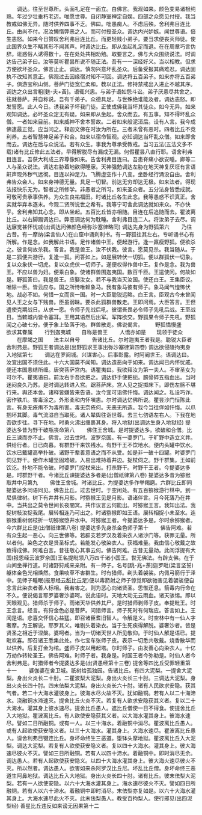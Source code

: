 <!-- { "loadSidebar": true } -->
　　调达。往至世尊所。头面礼足在一面立。白佛言。我观如来。颜色变易诸根纯熟。年过少壮垂朽老迈。唯愿世尊。自闭静室禅定自娱。四部之众愿见付授。我当教戒如佛无异。随时供养四事不乏。佛曰。咄愚痴人。不虑后殃。舍利弗目连比丘。由尚不付。况汝懒惰弊恶之人。而可付授圣众。调达内兴妒嫉。闻世尊语。倍生恚怒。如来今日赞叹舍利弗目连比丘。而更轻贱小弟子。要当求便丧灭师徒。使此国界众生不睹其形不闻其声。时调达比丘。即从坐起礼足而退。在在周章巧言伪辞。诳惑俗人诱得数十。在在处处共相劝勉。取要言之。佛与大众围绕说法。时调达告己弟子曰。汝等莫听瞿昙所说不随正法。吾有一一深经好义。当以相教。但求方便欲坏圣众。佛言止止。调达。慎勿兴意坏乱圣众。后备受报其痛难忍。调达固执不改知其意正。佛观过去因缘宿对知不可回。调达将五百弟子。如来亦将五百弟子。俱游宝积山侧。菩萨门徒宽仁柔和。教以正法。修持禁戒出入进止不越其序。调达之众出言粗[麩-夫+黃]。语辄兴恚。与弟子语如怨斗讼。弟子厌患尽共舍之。往就菩萨。并自称说。吾有千弟子。众德具足。与世殊绝谁能及者。调达恚怒。即发誓愿。此人今日。诱我弟子坏我门徒。正使成佛我当坏其徒众。如今无异。如来观知调达。必坏圣众定无有疑。如来即从坐起。舍众而去。有五事。知不得坏乱众僧。一者如来目前。如来威神不舍本誓故。二者如来般泥洹后。设有人言。我今成佛逮最正觉。应当问之。释迦文佛在时汝为所在。三者未曾有恶时。四者比丘不竞利养。五者智慧神足弟子和合。如来以宿命智观。必知调达当坏乱众僧。如来即舍而去。调达在后与众说法。若有众生。事我为尊承受教戒。当习五法(五法文多不载)诸有比丘修此五法者。早得解脱尽有漏成无漏。何假瞿昙八直行耶。语舍利弗目连言。吾获大利成三界尊像如来。告舍利弗目连曰。吾患脊痛小欲安睡。卿等二人与圣众说法。调达右胁着地欲得睡寐。天神强勉调达左胁在地天神复厌诳有言语鼾声现外秽气远彻。目连以神足力。飞腾虚空作十八变。坐卧经行涌没自由。舍利弗告众会人。如来身神德无量。具足一切智。前达无穷却达无极。如来法者。得现法报快乐无为。智者之所修学。非愚者之所习。如来圣众者。五分法身皆悉成就。可敬可贵承事供养。为众生良祐福田。时诸比丘各生此念。我等愚惑不识真正。舍实就华弃本逐末。今观二贤所说世之希有。我等宁可舍此调达就如来众。不亦快乎。舍利弗知其心念。即从坐起。五百比丘皆亦相随。目连在后追随而去。瞿波离比丘。以右脚蹋调达曰。弊恶调达何为耽睡。舍利弗目连二人。将汝弟子去尽。调达寐觉甚怀忧戚(出调达问佛颜色经弥沙塞律略同)
调达先身为野狐第六
　　乃往古昔。有一摩纳(梁言仙人)在山窟中诵刹利书。有一野狐往其左右。专听诵书心有所解。作是念。如我解此书语。足作诸兽中王。便起游行。逢一羸瘦野狐。便欲杀之。彼言何故杀我。答言。我是兽王。汝不伏我。彼言。愿莫见杀。我当随从。于是二狐便共游行。复逢一狐。问答如上。如是展转伏一切狐。便以群狐伏一切象。复以众象伏一切虎。复以众虎伏一切师子。遂便权得作兽中王。复作是念。我为兽王。不应以兽为妇。便乘白象。使诸群兽围迦夷国。数百千匝。王遣使问。何故如是。野狐答曰。我是兽王。应娶汝女。若不与我当灭汝国。使还白王。王集臣议。唯除一臣。皆云应与。国之所恃唯赖象马。我有象马彼有师子。象马闻气惶怖伏地。战必不如。何惜一女而丧一国。时一大臣聪锐远略。白王言。臣观古今未曾闻见人王之女与下贱兽。臣虽弱昧。要杀此狐群兽散走。王即问焉。大臣答言。王但遣使克期战日。从求一愿。令师子先战后吼。彼谓吾畏必令师子先吼后战。王至战日。当敕城内皆令塞耳。王用其语然后出军。军阵欲交。野狐果令师子先吼。野狐闻之心破七分。便于象上坠落于地。群兽散走。佛说偈言。
　　野狐憍慢盛　　欲求其眷属
　　行到迦夷城　　自称是兽王
　　人憍亦如是　　现领于徒众
　　在摩竭之国　　法主以自号
　　告诸比丘。尔时迦夷王者我是。聪锐大臣者舍利弗是。野狐王者调达是(出野狐求王事出弥沙塞律第四卷)
调达欲侵陵拘夷身入地狱第七
　　调达在罗阅城。兴谋害心。后事彰露。时阿阇世王。语调达曰。汝宜出国不须住此。十六大国莫不闻知。调达造恶向于如来。调达闻已内怀忧戚。便还本国恚结所缠。唐突菩萨宫内。语瞿夷曰。我欲拜汝为第一夫人。不审圣女为可尔不。瞿夷语曰。前汝右手吾欲把之。调达舒手使把扼。腕骨碎五指血出。当时迷闷良久乃苏。是时调达转进入宫。踞菩萨床。宫人见之捉掷床下。即伤左髂不堪行来。舆还本舍。诸释皆嫌皆来告语。汝今宜可诣佛忏悔。调达闻之。私设巧诈。密作铁爪。害毒涂之。外形柔和内怀嗔恚。尔时调达忆佛所说。瞿昙沙门恒陈此言。有身无疮痏不为毒所害。毒无奈疮何。无恶无所造。我今当往佯如忏悔。以爪掴坏其脚。毒气流溢自当取死。诸人辇舆往诣世尊。去三七仞语左右人。下我在地吾欲步往。寻下在地。时勇火沸出缠裹其身。将入地狱(出调达生身入地狱经)
提婆达多昔为野干破瓶丧命第八
　　佛住王舍城。是时提婆达多。欲破和合僧。比丘三谏而亦不止。佛言。过去世时。波罗奈国。有一婆罗门。于旷野中造立义井。供给行者。日已向暮。有群野干来饮残水。有野干王不饮地水。便内头罐中饮水。饮水已戴罐高举扑破。诸野干辈善意语之而不从受。如是非一破十四罐。时婆罗门伺见野干。便作木罐坚固难破。入易出难持着井边。捉杖伺之。野干群集。王如前饮讫。扑地不能令破。时婆罗门捉杖来出。打杀野干。时野干王者。今提婆达多是。时群野干者。今诸比丘谏提婆达多者是(出僧祇律第八卷)
提婆达多昔为猕猴取井中月第九
　　佛住王舍城。时诸比丘。为提婆达多作举羯磨。六群比丘即同提婆达多同语同见。佛告比丘。过去世时。于空闲处。有五百猕猴游行林中。到一尼俱律树。树下有井井有月影。时猕猴王见是月影。语诸伴言。月今死落乃在井中。当共出之莫令世间长夜闇冥。共作议言云何能出。时猕猴王言。我知出法。我捉树枝汝捉我尾。展转相连乃可出之。时诸猕猴即如王语。展转相捉小未至水。连猕猴重树弱枝折一切猕猴堕井水中。时猕猴王者。今提婆达多是。尔时余猕猴者。今六群比丘是(出僧祇律第八卷)
提婆达多先身杀金色师子第十
　　佛告阿难。若有众生起一恶心。向三世佛等。若辟支若罗汉及着染衣人诸沙门等。获罪无量。所以者何。染色之衣是贤圣标式。若能发心敬染衣人。获福难量。我由信心敬戴之故致得成佛。阿难白言。昔往敬心其事云何。佛告阿难。古昔无量劫。此阎浮提有大国(报恩经云波罗奈国)王名提毗领八万四千诸小国王。世无佛法。有辟支佛。在于山间坐禅行道。时诸野狩咸来亲附。有一师子。名号[跳-兆+荼]迦罗毗(梁言坚誓)躯体金色光相焕然。食果啖草不害群生。时有猎师。剃头着袈裟。内佩弓箭行于泽中。见师子睡眠(报恩经云舐比丘足)便以毒箭射之师子惊觉即欲驰害见着袈裟便自念言此染衣者善人标相。我若害之。则为恶心向诸贤圣。思惟还息。箭毒内行命在不久。便说偈言耶罗婆奢沙婆呵。说此语时。天地大动无云雨血。诸天骇惕。即以天眼观见。猎师杀于师子。雨诸天华供养其尸。是时猎师剥师子皮。奉提毗王。时王念言。经言。有狩金色必是菩萨。问猎师言。师子死时有何瑞应。答言如上。王闻是语。悲喜交怀信心益猛。即召诸臣耆旧智人。令解是义。时空林中有一仙人字奢摩。为王解说。耶罗其义。唯剔头着染衣。当于生死疾得解脱。婆奢沙者。皆是贤圣之相近于涅槃。婆呵者。当为一切诸天世人所见敬仰。于时仙人解是语已。提毗欢喜。即召诸王悉集此处。作七宝车张师子皮。表示一切悉共敬戴。烧香散华而以供养。后复打金为棺。盛师子皮以用起塔。尔时师子。由发善心向染衣人。十亿万劫作转轮圣王。佛告阿难。时师子者。我身是。时国王者今弥勒是。时仙人者今舍利弗是。时猎师者今提婆达多是(出贤愚经第十三卷)
提舍等四比丘受罪轻重第十一
　　婆伽婆在舍卫城。祇树给孤独园。告诸比丘。有四大泥梨。一提舍大泥梨。身出火炎长二十肘。二瞿波梨大泥梨。身出火炎长三十肘。三调达大泥梨。身出火炎长四十肘。四末佉梨大泥梨。身出火炎长六十肘。诸有人民欲求安隐。获其气者。若二十大海水灌彼身上。彼海水尽火故不灭。犹如融铜。若有人以二十海渧水。浇融铜水渧速灭。提舍比丘火炎不灭。若复有人欲求安隐获其义者。复以二十大海水。灌其身上彼水速尽。提舍比丘愚人。遮比丘僧使一日不得食。使提舍比丘入大地狱。瞿波离比丘。有人欲使安隐获其义者。以大海水灌其身上。彼海水速尽。譬如二日所融铜。或有一人。以三十海水。着融铜中消尽。瞿波离比丘愚人。或有人起欲使获安隐义者。以三十大海水。灌其身上。大海水速尽。瞿波离比丘愚人。谤舍利弗目犍连比丘。身坏命终生三恶道。堕钵头摩地狱。瞿波离比丘入大泥梨。调达大泥梨。若复有人欲使获安隐义者。复以四十大海水。灌其身上。彼大海速尽彼火不灭。譬如三日所融铜。若有人以四十渧水。着融铜中。即时消尽无余。调达愚人。若有人起欲使获安隐义。以四十大海水灌其身上。彼大海火速尽彼火不灭。所以然者。调达愚人。欲害如来杀阿罗汉比丘尼。坏乱比丘僧。身坏命终三恶道生阿鼻地狱。调达比丘入大地狱。身出火炎长四十肘。诸有比丘。彼末佉梨大泥梨。若有一人欲使安隐。以六十大海水灌其身上。海水速尽彼火不灭。譬如四日所融铜。若有人以六十渧水。着融铜中即时消尽。末佉梨亦复如是。以六十大海水灌其身上。大海水速尽此火不灭。此末佉梨愚人。教受百拘梨人。使行邪见(出四泥梨经)
善星比丘违反如来谤无因果第十二
